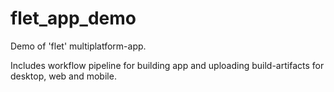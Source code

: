 # flet_app_demo
Demo of 'flet' multiplatform-app.

Includes workflow pipeline for building app and uploading build-artifacts for desktop, web and mobile.

